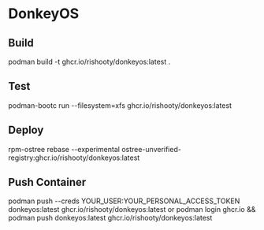 # DonkeyOS

## Build

podman build -t ghcr.io/rishooty/donkeyos:latest .

## Test

podman-bootc run --filesystem=xfs ghcr.io/rishooty/donkeyos:latest

## Deploy

rpm-ostree rebase --experimental ostree-unverified-registry:ghcr.io/rishooty/donkeyos:latest

## Push Container

podman push --creds YOUR_USER:YOUR_PERSONAL_ACCESS_TOKEN donkeyos:latest ghcr.io/rishooty/donkeyos:latest
or
podman login ghcr.io &&
podman push donkeyos:latest ghcr.io/rishooty/donkeyos:latest
